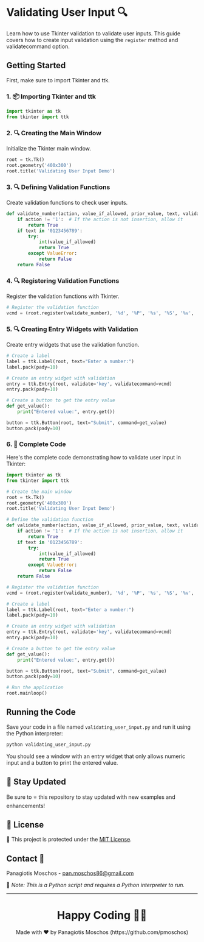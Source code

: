 # Validating User Input 🔍

Learn how to use Tkinter validation to validate user inputs. This guide covers how to create input validation using the `register` method and validatecommand option.

## Getting Started

First, make sure to import Tkinter and ttk.

### 1. 📦 **Importing Tkinter and ttk**

```python
import tkinter as tk
from tkinter import ttk
```

### 2. 🔍 **Creating the Main Window**

Initialize the Tkinter main window.

```python
root = tk.Tk()
root.geometry('400x300')
root.title('Validating User Input Demo')
```

### 3. 🔍 **Defining Validation Functions**

Create validation functions to check user inputs.

```python
def validate_number(action, value_if_allowed, prior_value, text, validation_type, trigger_type, widget_name):
    if action != '1':  # If the action is not insertion, allow it
        return True
    if text in '0123456789':
        try:
            int(value_if_allowed)
            return True
        except ValueError:
            return False
    return False
```

### 4. 🔍 **Registering Validation Functions**

Register the validation functions with Tkinter.

```python
# Register the validation function
vcmd = (root.register(validate_number), '%d', '%P', '%s', '%S', '%v', '%V', '%W')
```

### 5. 🔍 **Creating Entry Widgets with Validation**

Create entry widgets that use the validation function.

```python
# Create a label
label = ttk.Label(root, text="Enter a number:")
label.pack(pady=10)

# Create an entry widget with validation
entry = ttk.Entry(root, validate='key', validatecommand=vcmd)
entry.pack(pady=10)

# Create a button to get the entry value
def get_value():
    print("Entered value:", entry.get())

button = ttk.Button(root, text="Submit", command=get_value)
button.pack(pady=10)
```

### 6. 📑 **Complete Code**

Here's the complete code demonstrating how to validate user input in Tkinter:

```python
import tkinter as tk
from tkinter import ttk

# Create the main window
root = tk.Tk()
root.geometry('400x300')
root.title('Validating User Input Demo')

# Define the validation function
def validate_number(action, value_if_allowed, prior_value, text, validation_type, trigger_type, widget_name):
    if action != '1':  # If the action is not insertion, allow it
        return True
    if text in '0123456789':
        try:
            int(value_if_allowed)
            return True
        except ValueError:
            return False
    return False

# Register the validation function
vcmd = (root.register(validate_number), '%d', '%P', '%s', '%S', '%v', '%V', '%W')

# Create a label
label = ttk.Label(root, text="Enter a number:")
label.pack(pady=10)

# Create an entry widget with validation
entry = ttk.Entry(root, validate='key', validatecommand=vcmd)
entry.pack(pady=10)

# Create a button to get the entry value
def get_value():
    print("Entered value:", entry.get())

button = ttk.Button(root, text="Submit", command=get_value)
button.pack(pady=10)

# Run the application
root.mainloop()
```

## Running the Code

Save your code in a file named `validating_user_input.py` and run it using the Python interpreter:

```sh
python validating_user_input.py
```

You should see a window with an entry widget that only allows numeric input and a button to print the entered value.

## 📢 Stay Updated

Be sure to ⭐ this repository to stay updated with new examples and enhancements!

## 📄 License

🔐 This project is protected under the [MIT License](https://mit-license.org/).

## Contact 📧

Panagiotis Moschos - pan.moschos86@gmail.com

🔗 *Note: This is a Python script and requires a Python interpreter to run.*

---

<h1 align=center>Happy Coding 👨‍💻 </h1>

<p align="center">
  Made with ❤️ by Panagiotis Moschos (https://github.com/pmoschos)
</p>
